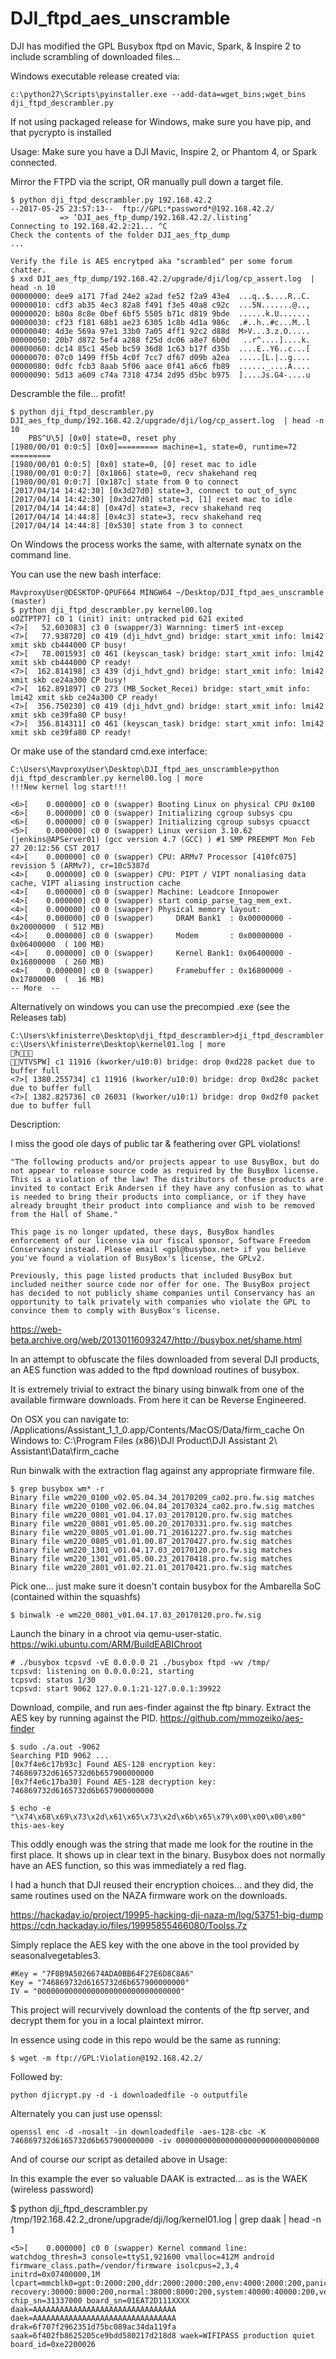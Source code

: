 ﻿# DJI_ftpd_aes_unscramble
DJI has modified the GPL Busybox ftpd on Mavic, Spark, &amp; Inspire 2 to include scrambling of downloaded files... 

Windows executable release created via:
```
c:\python27\Scripts\pyinstaller.exe --add-data=wget_bins;wget_bins dji_ftpd_descrambler.py
```
If not using packaged release for Windows, make sure you have pip, and that pycrypto is installed

Usage:
Make sure you have a DJI Mavic, Inspire 2, or Phantom 4, or Spark connected. 

Mirror the FTPD via the script, OR manually pull down a target file. 
```
$ python dji_ftpd_descrambler.py 192.168.42.2
--2017-05-25 23:57:13--  ftp://GPL:*password*@192.168.42.2/
           => ‘DJI_aes_ftp_dump/192.168.42.2/.listing’
Connecting to 192.168.42.2:21... ^C
Check the contents of the folder DJI_aes_ftp_dump
...

Verify the file is AES encrytped aka "scrambled" per some forum chatter. 
$ xxd DJI_aes_ftp_dump/192.168.42.2/upgrade/dji/log/cp_assert.log  | head -n 10
00000000: dee9 a171 7fad 24e2 a2ad fe52 f2a9 43e4  ...q..$....R..C.
00000010: cdf3 ab35 4ec3 82a8 f491 f3e5 40a8 c92c  ...5N.......@..,
00000020: b80a 8c8e 0bef 6bf5 5505 b71c d819 9bde  ......k.U.......
00000030: cf23 f181 68b1 ae23 6305 1c8b 4d1a 986c  .#..h..#c...M..l
00000040: 4d3e 569a 97e1 33b0 7a05 4ff1 92c2 d88d  M>V...3.z.O.....
00000050: 20b7 d872 5ef4 a288 f25d dc06 a8e7 6b0d   ..r^....]....k.
00000060: dc14 85c1 45eb bc59 36d8 1c63 b17f d35b  ....E..Y6..c...[
00000070: 07c0 1499 ff5b 4c0f 7cc7 df67 d09b a2ea  .....[L.|..g....
00000080: 0dfc fcb3 8aab 5f06 aace 0f41 a6c6 fb89  ......_....A....
00000090: 5d13 a609 c74a 7318 4734 2d95 d5bc b975  ]....Js.G4-....u
```

Descramble the file... profit! 
```
$ python dji_ftpd_descrambler.py DJI_aes_ftp_dump/192.168.42.2/upgrade/dji/log/cp_assert.log  | head -n 10
    PBS^U\5] [0x0] state=0, reset phy
[1980/00/01 0:0:5] [0x0]========= machine=1, state=0, runtime=72 =========
[1980/00/01 0:0:5] [0x0] state=0, [0] reset mac to idle
[1980/00/01 0:0:7] [0x1866] state=0, recv shakehand req
[1980/00/01 0:0:7] [0x187c] state from 0 to connect
[2017/04/14 14:42:30] [0x3d27d0] state=3, connect to out_of_sync
[2017/04/14 14:42:30] [0x3d27d0] state=3, [1] reset mac to idle
[2017/04/14 14:44:8] [0x47d] state=3, recv shakehand req
[2017/04/14 14:44:8] [0x4c3] state=3, recv shakehand req
[2017/04/14 14:44:8] [0x530] state from 3 to connect
```
On Windows the process works the same, with alternate synatx on the command line. 

You can use the new bash interface:
```
MavproxyUser@DESKTOP-QPUF664 MINGW64 ~/Desktop/DJI_ftpd_aes_unscramble (master)
$ python dji_ftpd_descrambler.py kernel00.log
oOZTPTP7] c0 1 (init) init: untracked pid 621 exited
<7>[   52.603083] c3 0 (swapper/3) Warnning: timer5 int-excep
<7>[   77.938720] c0 419 (dji_hdvt_gnd) bridge: start_xmit info: lmi42 xmit skb cb444000 CP busy!
<7>[   78.001593] c0 461 (keyscan_task) bridge: start_xmit info: lmi42 xmit skb cb444000 CP ready!
<7>[  162.814198] c3 439 (dji_hdvt_gnd) bridge: start_xmit info: lmi42 xmit skb ce24a300 CP busy!
<7>[  162.891897] c0 273 (MB_Socket_Recei) bridge: start_xmit info: lmi42 xmit skb ce24a300 CP ready!
<7>[  356.750230] c0 419 (dji_hdvt_gnd) bridge: start_xmit info: lmi42 xmit skb ce39fa80 CP busy!
<7>[  356.814311] c0 461 (keyscan_task) bridge: start_xmit info: lmi42 xmit skb ce39fa80 CP ready!
```
Or make use of the standard cmd.exe interface:
```
C:\Users\MavproxyUser\Desktop\DJI_ftpd_aes_unscramble>python dji_ftpd_descrambler.py kernel00.log | more
!!!New kernel log start!!!

<6>[    0.000000] c0 0 (swapper) Booting Linux on physical CPU 0x100
<6>[    0.000000] c0 0 (swapper) Initializing cgroup subsys cpu
<6>[    0.000000] c0 0 (swapper) Initializing cgroup subsys cpuacct
<5>[    0.000000] c0 0 (swapper) Linux version 3.10.62 (jenkins@APServer01) (gcc version 4.7 (GCC) ) #1 SMP PREEMPT Mon Feb 27 20:12:56 CST 2017
<4>[    0.000000] c0 0 (swapper) CPU: ARMv7 Processor [410fc075] revision 5 (ARMv7), cr=10c5387d
<4>[    0.000000] c0 0 (swapper) CPU: PIPT / VIPT nonaliasing data cache, VIPT aliasing instruction cache
<4>[    0.000000] c0 0 (swapper) Machine: Leadcore Innopower
<4>[    0.000000] c0 0 (swapper) start comip_parse_tag_mem_ext.
<4>[    0.000000] c0 0 (swapper) Physical memory layout:
<4>[    0.000000] c0 0 (swapper)     DRAM Bank1  : 0x00000000 - 0x20000000  ( 512 MB)
<4>[    0.000000] c0 0 (swapper)     Modem       : 0x00000000 - 0x06400000  ( 100 MB)
<4>[    0.000000] c0 0 (swapper)     Kernel Bank1: 0x06400000 - 0x16800000  ( 260 MB)
<4>[    0.000000] c0 0 (swapper)     Framebuffer : 0x16800000 - 0x17800000  (  16 MB)
-- More  --
```
Alternatively on windows you can use the precompied .exe (see the Releases tab)
```
C:\Users\kfinisterre\Desktop\dji_ftpd_descrambler>dji_ftpd_descrambler.exe c:\Users\kfinisterre\Desktop\kernel01.log | more
h
VTVSPW] c1 11916 (kworker/u10:0) bridge: drop 0xd228 packet due to buffer full
<7>[ 1380.255734] c1 11916 (kworker/u10:0) bridge: drop 0xd28c packet due to buffer full
<7>[ 1382.825736] c0 26031 (kworker/u10:1) bridge: drop 0xd2f0 packet due to buffer full
```

Description:


I miss the good ole days of public tar & feathering over GPL violations!

```
"The following products and/or projects appear to use BusyBox, but do not appear to release source code as required by the BusyBox license. This is a violation of the law! The distributors of these products are invited to contact Erik Andersen if they have any confusion as to what is needed to bring their products into compliance, or if they have already brought their product into compliance and wish to be removed from the Hall of Shame."
```

```
This page is no longer updated, these days, BusyBox handles enforcement of our license via our fiscal sponsor, Software Freedom Conservancy instead. Please email <gpl@busybox.net> if you believe you've found a violation of BusyBox's license, the GPLv2.

Previously, this page listed products that included BusyBox but included neither source code nor offer for one. The BusyBox project has decided to not publicly shame companies until Conservancy has an opportunity to talk privately with companies who violate the GPL to convince them to comply with BusyBox's license.
```

https://web-beta.archive.org/web/20130116093247/http://busybox.net/shame.html

In an attempt to obfuscate the files downloaded from several DJI products, an AES function was added to the ftpd download routines of busybox. 

It is extremely trivial to extract the binary using binwalk from one of the available firmware downloads. From here it can be Reverse Engineered.


On OSX you can navigate to: /Applications/Assistant_1_1_0.app/Contents/MacOS/Data/firm_cache 
On Windows to: C:\Program Files (x86)\DJI Product\DJI Assistant 2\ Assistant\Data\firm_cache

Run binwalk with the extraction flag against any appropriate firmware file. 
```
$ grep busybox wm* -r
Binary file wm220_0100_v02.05.04.34_20170209_ca02.pro.fw.sig matches
Binary file wm220_0100_v02.06.04.84_20170324_ca02.pro.fw.sig matches
Binary file wm220_0801_v01.04.17.03_20170120.pro.fw.sig matches
Binary file wm220_0801_v01.05.00.20_20170331.pro.fw.sig matches
Binary file wm220_0805_v01.01.00.71_20161227.pro.fw.sig matches
Binary file wm220_0805_v01.01.00.87_20170427.pro.fw.sig matches
Binary file wm220_1301_v01.04.17.03_20170120.pro.fw.sig matches
Binary file wm220_1301_v01.05.00.23_20170418.pro.fw.sig matches
Binary file wm220_2801_v01.02.21.01_20170421.pro.fw.sig matches
```

Pick one... just make sure it doesn't contain busybox for the Ambarella SoC (contained within the squashfs)
```
$ binwalk -e wm220_0801_v01.04.17.03_20170120.pro.fw.sig
```
Launch the binary in a chroot via qemu-user-static. 
https://wiki.ubuntu.com/ARM/BuildEABIChroot

```
# ./busybox tcpsvd -vE 0.0.0.0 21 ./busybox ftpd -wv /tmp/
tcpsvd: listening on 0.0.0.0:21, starting
tcpsvd: status 1/30
tcpsvd: start 9062 127.0.0.1:21-127.0.0.1:39922
```

Download, compile, and run aes-finder against the ftp binary. Extract the AES key by running against the PID. 
https://github.com/mmozeiko/aes-finder

```
$ sudo ./a.out -9062
Searching PID 9062 ...
[0x7f4e6c17b93c] Found AES-128 encryption key: 746869732d6165732d6b657900000000
[0x7f4e6c17ba30] Found AES-128 decryption key: 746869732d6165732d6b657900000000

$ echo -e "\x74\x68\x69\x73\x2d\x61\x65\x73\x2d\x6b\x65\x79\x00\x00\x00\x00"
this-aes-key
```

This oddly enough was the string that made me look for the routine in the first place. It shows up in clear text in the binary. 
Busybox does not normally have an AES function, so this was immediately a red flag. 

I had a hunch that DJI reused their encryption choices... and they did, the same routines used on the NAZA firmware work on the downloads. 

https://hackaday.io/project/19995-hacking-dji-naza-m/log/53751-big-dump
https://cdn.hackaday.io/files/19995855466080/Toolss.7z

Simply replace the AES key with the one above in the tool provided by seasonalvegetables3. 

```
#Key = "7F0B9A5026674ADA0BB64F27E6D8C8A6"
Key = "746869732d6165732d6b657900000000"
IV = "00000000000000000000000000000000"
```

This project will recurvively download the contents of the ftp server, and decrypt them for you in a local plaintext mirror. 

In essence using code in this repo would be the same as running: 
```
$ wget -m ftp://GPL:Violation@192.168.42.2/
```

Followed by:
```
python djicrypt.py -d -i downloadedfile -o outputfile
```

Alternately you can just use openssl:
```
openssl enc -d -nosalt -in downloadedfile -aes-128-cbc -K 746869732d6165732d6b657900000000 -iv 00000000000000000000000000000000
```

And of course *our* script as detailed above in Usage:

In this example the ever so valuable DAAK is extracted... as is the WAEK (wireless password)

$ python dji_ftpd_descrambler.py  /tmp/192.168.42.2_drone/upgrade/dji/log/kernel01.log  | grep daak | head -n 1
```
<5>[    0.000000] c0 0 (swapper) Kernel command line: watchdog_thresh=3 console=ttyS1,921600 vmalloc=412M android firmware_class.path=/vendor/firmware isolcpus=2,3,4 
initrd=0x07400000,1M lcpart=mmcblk0=gpt:0:2000:200,ddr:2000:2000:200,env:4000:2000:200,panic:6000:2000:200,amt:8000:20000:200,factory:28000:4000:200,factory_out:2c000:4000:200,
recovery:30000:8000:200,normal:38000:8000:200,system:40000:40000:200,vendor:80000:20000:200,cache:a0000:80000:200,blackbox:120000:400000:200,userdata:520000:228000:200  
chip_sn=31337000 board_sn=01EAT2D111XXXX daak=AAAAAAAAAAAAAAAAAAAAAAAAAAAAAAAA daek=AAAAAAAAAAAAAAAAAAAAAAAAAAAAAAAA drak=6f707f2962351d75bc089ac34da119fa 
saak=6f402fb8625205ce9bdd580217d218d8 waek=WIFIPASS production quiet board_id=0xe2200026
```
